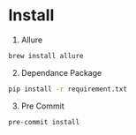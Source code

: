 
# Install

1. Allure
```sh
brew install allure
```

2. Dependance Package

``` sh
pip install -r requirement.txt
```

3. Pre Commit

```sh
pre-commit install
```
